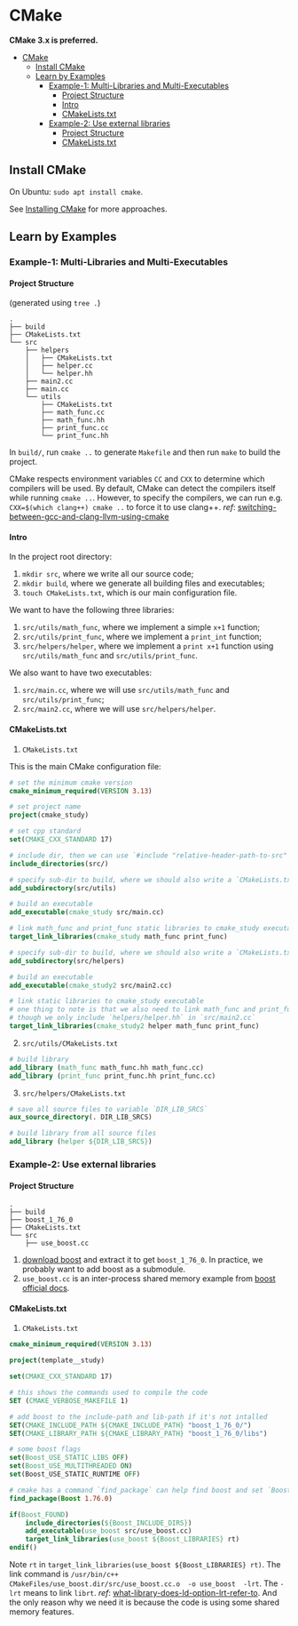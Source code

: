 # CMake

**CMake 3.x is preferred.**

- [CMake](#cmake)
  - [Install CMake](#install-cmake)
  - [Learn by Examples](#learn-by-examples)
    - [Example-1: Multi-Libraries and Multi-Executables](#example-1-multi-libraries-and-multi-executables)
      - [Project Structure](#project-structure)
      - [Intro](#intro)
      - [CMakeLists.txt](#cmakeliststxt)
    - [Example-2: Use external libraries](#example-2-use-external-libraries)
      - [Project Structure](#project-structure-1)
      - [CMakeLists.txt](#cmakeliststxt-1)

## Install CMake

On Ubuntu: `sudo apt install cmake`.

See [Installing CMake](https://cliutils.gitlab.io/modern-cmake/chapters/intro/installing.html) for more approaches.

## Learn by Examples

### Example-1: Multi-Libraries and Multi-Executables

#### Project Structure

(generated using `tree .`)
```
.
├── build
├── CMakeLists.txt
└── src
    ├── helpers
    │   ├── CMakeLists.txt
    │   ├── helper.cc
    │   └── helper.hh
    ├── main2.cc
    ├── main.cc
    └── utils
        ├── CMakeLists.txt
        ├── math_func.cc
        ├── math_func.hh
        ├── print_func.cc
        └── print_func.hh
```

In `build/`, run `cmake ..` to generate `Makefile` and then run `make` to build the project.

CMake respects environment variables `CC` and `CXX` to determine which compilers will be used. By default, CMake can detect the compilers itself while running `cmake ..`. However, to specify the compilers, we can run e.g. `CXX=$(which clang++) cmake ..` to force it to use clang++. *ref*: [switching-between-gcc-and-clang-llvm-using-cmake](https://stackoverflow.com/questions/7031126/switching-between-gcc-and-clang-llvm-using-cmake)

#### Intro

In the project root directory:

1. `mkdir src`, where we write all our source code;
2. `mkdir build`, where we generate all building files and executables;
3. `touch CMakeLists.txt`, which is our main configuration file.

We want to have the following three libraries:

1. `src/utils/math_func`, where we implement a simple `x+1` function;
2. `src/utils/print_func`, where we implement a `print_int` function;
3. `src/helpers/helper`, where we implement a `print x+1` function using `src/utils/math_func` and `src/utils/print_func`.

We also want to have two executables:

1. `src/main.cc`, where we will use `src/utils/math_func` and `src/utils/print_func`;
2. `src/main2.cc`, where we will use `src/helpers/helper`.

#### CMakeLists.txt

1. `CMakeLists.txt`

This is the main CMake configuration file:

```cmake
# set the minimum cmake version
cmake_minimum_required(VERSION 3.13)

# set project name
project(cmake_study)

# set cpp standard
set(CMAKE_CXX_STANDARD 17)

# include dir, then we can use `#include "relative-header-path-to-src"` in any dir 
include_directories(src/)

# specify sub-dir to build, where we should also write a `CMakeLists.txt`
add_subdirectory(src/utils)

# build an executable
add_executable(cmake_study src/main.cc)

# link math_func and print_func static libraries to cmake_study executable
target_link_libraries(cmake_study math_func print_func)

# specify sub-dir to build, where we should also write a `CMakeLists.txt`
add_subdirectory(src/helpers)

# build an executable
add_executable(cmake_study2 src/main2.cc)

# link static libraries to cmake_study executable
# one thing to note is that we also need to link math_func and print_func
# though we only include `helpers/helper.hh` in `src/main2.cc`
target_link_libraries(cmake_study2 helper math_func print_func)
```

2. `src/utils/CMakeLists.txt`

```cmake
# build library
add_library (math_func math_func.hh math_func.cc)
add_library (print_func print_func.hh print_func.cc)
```

3. `src/helpers/CMakeLists.txt`

```cmake
# save all source files to variable `DIR_LIB_SRCS`
aux_source_directory(. DIR_LIB_SRCS)

# build library from all source files
add_library (helper ${DIR_LIB_SRCS})
```

### Example-2: Use external libraries

#### Project Structure

```
.
├── build
├── boost_1_76_0
├── CMakeLists.txt
└── src
    ├── use_boost.cc
```

1. [download boost](https://www.boost.org/users/download/) and extract it to get `boost_1_76_0`. In practice, we probably want to add boost as a submodule.
2. `use_boost.cc` is an inter-process shared memory example from [boost official docs](https://www.boost.org/doc/libs/1_49_0/doc/html/interprocess/sharedmemorybetweenprocesses.html).


#### CMakeLists.txt

1. `CMakeLists.txt`

```cmake
cmake_minimum_required(VERSION 3.13)

project(template__study)

set(CMAKE_CXX_STANDARD 17)

# this shows the commands used to compile the code
SET (CMAKE_VERBOSE_MAKEFILE 1)

# add boost to the include-path and lib-path if it's not intalled
SET(CMAKE_INCLUDE_PATH ${CMAKE_INCLUDE_PATH} "boost_1_76_0/")
SET(CMAKE_LIBRARY_PATH ${CMAKE_LIBRARY_PATH} "boost_1_76_0/libs")

# some boost flags
set(Boost_USE_STATIC_LIBS OFF)
set(Boost_USE_MULTITHREADED ON)
set(Boost_USE_STATIC_RUNTIME OFF)

# cmake has a command `find_package` can help find boost and set `Boost_FOUND`
find_package(Boost 1.76.0)

if(Boost_FOUND)
    include_directories(${Boost_INCLUDE_DIRS})
    add_executable(use_boost src/use_boost.cc)
    target_link_libraries(use_boost ${Boost_LIBRARIES} rt)
endif()
```

Note `rt` in `target_link_libraries(use_boost ${Boost_LIBRARIES} rt)`. The link command is `/usr/bin/c++ CMakeFiles/use_boost.dir/src/use_boost.cc.o  -o use_boost  -lrt`. The `-lrt` means to link `librt`. *ref*: [what-library-does-ld-option-lrt-refer-to](https://stackoverflow.com/questions/6754032/what-library-does-ld-option-lrt-refer-to-bionic-libc). And the only reason why we need it is because the code is using some shared memory features.

